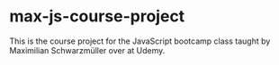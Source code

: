 # max-js-course-project
This is the course project for the JavaScript bootcamp class taught by Maximilian Schwarzmüller over at Udemy.
